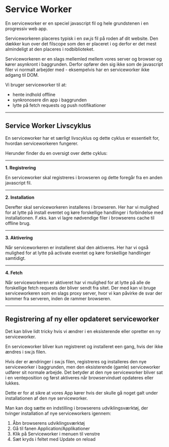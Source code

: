 # Service Worker
En serviceworker er en speciel javascript fil og hele grundstenen i en progressiv web app. 

Serviceworkeren placeres typisk i en *sw.js* fil på roden af dit website. Den dækker kun over det filscope som den er placeret i og derfor er det mest almindeligt at den placeres i rodbiblioteket.

Serviceworkeren er en slags mellemled mellem vores server og browser og kører asynkront i baggrunden.  Derfor opfører den sig ikke som de javascript filer vi normalt arbejder med - eksempelvis har en serviceworker ikke adgang til DOM.

Vi bruger serviceworker til at:

* hente indhold offline
* synkronosere din app i baggrunden
* lytte på fetch requests og push notifikationer
___
## Service Worker Livscyklus
En serviceworker har et særligt livscyklus og dette cyklus er essentielt for, hvordan serviceworkeren fungerer.

Herunder finder du en oversigt over dette cyklus:
___
**1. Registrering**

En serviceworker skal registreres i browseren og dette foregår fra en anden javascript fil. 
____
**2. Installation**

Derefter skal serviceworkeren installeres i browseren. Her har vi mulighed for at lytte på install eventet og køre forskellige handlinger i forbindelse med installationen. F.eks. kan vi lagre nødvendige filer i browserens cache til offline brug.
____
**3. Aktivering**

Når serviceworkeren er installeret skal den aktiveres. Her har vi også mulighed for at lytte på activate eventet og køre forskellige handlinger samtidigt.
____
**4. Fetch**

Når serviceworkeren er aktiveret har vi mulighed for at lytte på alle de forskellige fetch requests der bliver sendt fra sitet. Der med kan vi bruge serviceworkeren som en slags proxy server, hvor vi kan påvirke de svar der kommer fra serveren, inden de rammer browseren.
___
## Registrering af ny eller opdateret serviceworker

Det kan blive lidt tricky hvis vi ændrer i en eksisterende eller opretter en ny serviceworker.

En serviceworker bliver kun registreret og installeret een gang, hvis der ikke ændres i sw.js filen.

Hvis der er ændringer i sw.js filen, registreres og installeres den nye serviceworker i baggrunden, men den eksisterende (gamle) serviceworker udfører sit normale arbejde. Det betyder at den nye serviceworker bliver sat i en venteposition og først aktiveres når browservinduet opdateres eller lukkes.

Dette er for at sikre at vores App kører hvis der skulle gå noget galt under installationen af den nye serviceworker.

Man kan dog sætte en indstilling i browserens udviklingsværktøj, der tvinger installation af nye serviceworkers igennem:

1. Åbn browserens udviklingsværktøj
2. Gå til fanen Application/Applikationer
3. Klik på Serviceworker i menuen til venstre
4. Sæt kryds i feltet med Update on reload








